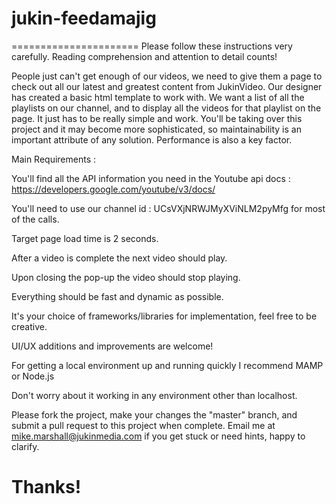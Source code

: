 # jukin-feedamajig
======================
Please follow these instructions very carefully. Reading comprehension and attention to detail counts!

People just can't get enough of our videos, we need to give them a page to check out all our latest and greatest content from JukinVideo.
Our designer has created a basic html template to work with. We want a list of all the playlists on our channel, and to display all the videos for that playlist
on the page. It just has to be really simple and work. You'll be taking over this project and it may become more sophisticated, so maintainability is an important attribute of any solution. Performance is also a key factor. 

Main Requirements : 

You'll find all the API information you need in the Youtube api docs : https://developers.google.com/youtube/v3/docs/

You'll need to use our channel id : UCsVXjNRWJMyXViNLM2pyMfg for most of the calls.

Target page load time is 2 seconds.

After a video is complete the next video should play.

Upon closing the pop-up the video should stop playing.

Everything should be fast and dynamic as possible.

It's your choice of frameworks/libraries for implementation, feel free to be creative. 

UI/UX additions and improvements are welcome!

For getting a local environment up and running quickly I recommend MAMP or Node.js

Don't worry about it working in any environment other than localhost.


Please fork the project, make your changes the "master" branch, and submit a pull request to this project when complete. Email me at mike.marshall@jukinmedia.com if you get stuck or need hints, happy to clarify.

Thanks!
=======================
